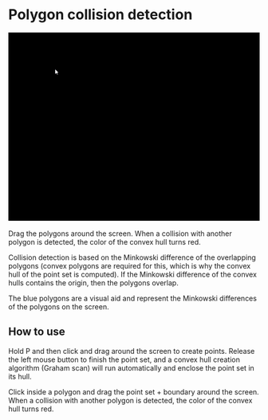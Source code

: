 # Polygon collision detection

![Polygon creation and collision detection](https://github.com/RaduHaulica/Polygons/blob/69013f7135d3d9d19bb57c030015ac1126544b03/Polygons/assets/polygon%20collision%20detection.gif)

Drag the polygons around the screen. When a collision with another polygon is detected, the color of the convex hull turns red.

Collision detection is based on the Minkowski difference of the overlapping polygons (convex polygons are required for this, which is why the convex hull of the point set is computed). If the Minkowski difference of the convex hulls contains the origin, then the polygons overlap.

The blue polygons are a visual aid and represent the Minkowski differences of the polygons on the screen.

## How to use
Hold P and then click and drag around the screen to create points. Release the left mouse button to finish the point set, and a convex hull creation algorithm (Graham scan) will run automatically and enclose the point set in its hull.

Click inside a polygon and drag the point set + boundary around the screen. When a collision with another polygon is detected, the color of the convex hull turns red.
